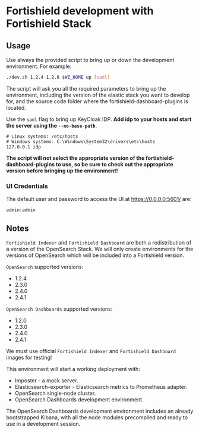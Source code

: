 # Fortishield development with Fortishield Stack

## Usage

Use always the provided script to bring up or down the development
environment. For example:

```bash
./dev.sh 1.2.4 1.2.0 $WZ_HOME up [saml]
```

The script will ask you all the required parameters to bring up the
environment, including the version of the elastic stack you want to
develop for, and the source code folder where the fortishield-dashboard-plugins is
located.

Use the `saml` flag to bring up KeyCloak IDP. **Add idp to your hosts and start
the server using the `--no-base-path`**.

```apacheconf
# Linux systems: /etc/hosts
# Windows systems: C:\Windows\System32\drivers\etc\hosts
127.0.0.1 idp
```

**The script will not select the appropriate version of the
fortishield-dashboard-plugins to use, so be sure to check out the appropriate version
before bringing up the environment!**

###  UI Credentials

The default user and password to access the UI at https://0.0.0.0:5601/ are:

```
admin:admin
```

## Notes

`Fortishield Indexer` and `Fortishield Dashboard` are both a redistribution of a
version of the OpenSearch Stack. We will only create environments for
the versions of OpenSearch which will be included into a Fortishield
version.

`OpenSearch` supported versions:
- 1.2.4
- 2.3.0
- 2.4.0
- 2.4.1

`OpenSearch Dashboards` supported versions:
- 1.2.0
- 2.3.0
- 2.4.0
- 2.4.1

We must use official `Fortishield Indexer` and `Fortishield Dashboard` images for
testing!

This environment will start a working deployment with:
  - Imposter - a mock server.
  - Elasticsearch-exporter - Elasticsearch metrics to Prometheus adapter.
  - OpenSearch single-node cluster.
  - OpenSearch Dashboards development environment.

The OpenSearch Dashboards development environment includes an already
bootstrapped Kibana, with all the node modules precompiled and ready to
use in a development session.
